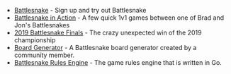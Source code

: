 - [Battlesnake](https://play.battlesnake.com/) - Sign up and try out Battlesnake
- [Battlesnake in Action](https://play.battlesnake.com/showdown/RMPBRI/) - A few quick 1v1 games between one of Brad and Jon's Battlesnakes
- [2019 Battlesnake Finals](https://www.twitch.tv/videos/390925734?t=02h41m55s) - The crazy unexpected win of the 2019 championship
- [Board Generator](https://nettogrof.github.io/battle-snake-board-generator/) - A Battlesnake board generator created by a community member.
- [Battlesnake Rules Engine](https://github.com/BattlesnakeOfficial/rules) - The game rules engine that is written in Go.

